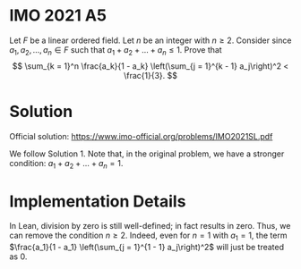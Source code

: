 # IMO 2021 A5

Let $F$ be a linear ordered field.
Let $n$ be an integer with $n \geq 2$.
Consider since $a_1, a_2, \ldots, a_n \in F$ such that $a_1 + a_2 + \ldots + a_n \leq 1$.
Prove that
$$ \sum_{k = 1}^n \frac{a_k}{1 - a_k} \left(\sum_{j = 1}^{k - 1} a_j\right)^2 < \frac{1}{3}. $$



# Solution

Official solution: <https://www.imo-official.org/problems/IMO2021SL.pdf>

We follow Solution 1.
Note that, in the original problem, we have a stronger condition: $a_1 + a_2 + \ldots + a_n = 1$.



# Implementation Details

In Lean, division by zero is still well-defined; in fact results in zero.
Thus, we can remove the condition $n \geq 2$.
Indeed, even for $n = 1$ with $a_1 = 1$, the term $\frac{a_1}{1 - a_1} \left(\sum_{j = 1}^{1 - 1} a_j\right)^2$ will just be treated as $0$.

